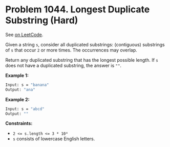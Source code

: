 Problem 1044. Longest Duplicate Substring (Hard)
================================================

See [on LeetCode](https://leetcode.com/problems/longest-duplicate-substring/).

Given a string `s`, consider all duplicated substrings: (contiguous) substrings of `s` that occur `2` or more times. The occurrences may overlap.

Return any duplicated substring that has the longest possible length. If `s` does not have a duplicated substring, the answer is `""`.

**Example 1:**

```bash
Input: s = "banana"
Output: "ana"
```

**Example 2:**

```bash
Input: s = "abcd"
Output: ""
```

**Constraints:**

* `2 <= s.length <= 3 * 10⁴`
* `s` consists of lowercase English letters.
